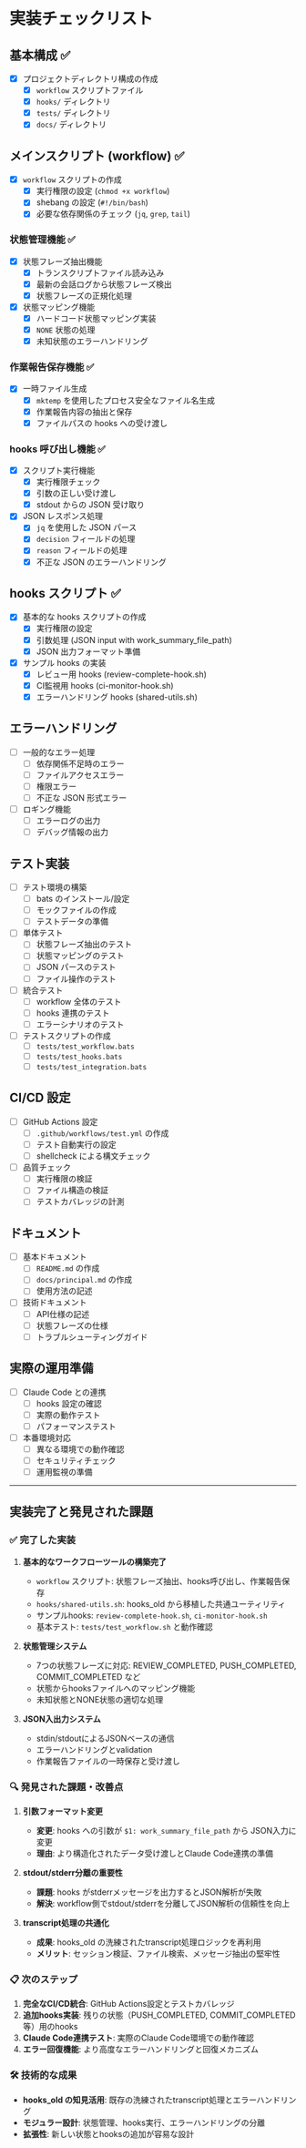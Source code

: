 # 実装チェックリスト

## 基本構成 ✅
- [x] プロジェクトディレクトリ構成の作成
  - [x] `workflow` スクリプトファイル
  - [x] `hooks/` ディレクトリ
  - [x] `tests/` ディレクトリ
  - [x] `docs/` ディレクトリ

## メインスクリプト (workflow) ✅
- [x] `workflow` スクリプトの作成
  - [x] 実行権限の設定 (`chmod +x workflow`)
  - [x] shebang の設定 (`#!/bin/bash`)
  - [x] 必要な依存関係のチェック (`jq`, `grep`, `tail`)

### 状態管理機能 ✅
- [x] 状態フレーズ抽出機能
  - [x] トランスクリプトファイル読み込み
  - [x] 最新の会話ログから状態フレーズ検出
  - [x] 状態フレーズの正規化処理
- [x] 状態マッピング機能
  - [x] ハードコード状態マッピング実装
  - [x] `NONE` 状態の処理
  - [x] 未知状態のエラーハンドリング

### 作業報告保存機能 ✅
- [x] 一時ファイル生成
  - [x] `mktemp` を使用したプロセス安全なファイル名生成
  - [x] 作業報告内容の抽出と保存
  - [x] ファイルパスの hooks への受け渡し

### hooks 呼び出し機能 ✅
- [x] スクリプト実行機能
  - [x] 実行権限チェック
  - [x] 引数の正しい受け渡し
  - [x] stdout からの JSON 受け取り
- [x] JSON レスポンス処理
  - [x] `jq` を使用した JSON パース
  - [x] `decision` フィールドの処理
  - [x] `reason` フィールドの処理
  - [x] 不正な JSON のエラーハンドリング

## hooks スクリプト ✅
- [x] 基本的な hooks スクリプトの作成
  - [x] 実行権限の設定
  - [x] 引数処理 (JSON input with work_summary_file_path)
  - [x] JSON 出力フォーマット準備
- [x] サンプル hooks の実装
  - [x] レビュー用 hooks (review-complete-hook.sh)
  - [x] CI監視用 hooks (ci-monitor-hook.sh)
  - [x] エラーハンドリング hooks (shared-utils.sh)

## エラーハンドリング
- [ ] 一般的なエラー処理
  - [ ] 依存関係不足時のエラー
  - [ ] ファイルアクセスエラー
  - [ ] 権限エラー
  - [ ] 不正な JSON 形式エラー
- [ ] ロギング機能
  - [ ] エラーログの出力
  - [ ] デバッグ情報の出力

## テスト実装
- [ ] テスト環境の構築
  - [ ] bats のインストール/設定
  - [ ] モックファイルの作成
  - [ ] テストデータの準備
- [ ] 単体テスト
  - [ ] 状態フレーズ抽出のテスト
  - [ ] 状態マッピングのテスト
  - [ ] JSON パースのテスト
  - [ ] ファイル操作のテスト
- [ ] 統合テスト
  - [ ] workflow 全体のテスト
  - [ ] hooks 連携のテスト
  - [ ] エラーシナリオのテスト
- [ ] テストスクリプトの作成
  - [ ] `tests/test_workflow.bats`
  - [ ] `tests/test_hooks.bats`
  - [ ] `tests/test_integration.bats`

## CI/CD 設定
- [ ] GitHub Actions 設定
  - [ ] `.github/workflows/test.yml` の作成
  - [ ] テスト自動実行の設定
  - [ ] shellcheck による構文チェック
- [ ] 品質チェック
  - [ ] 実行権限の検証
  - [ ] ファイル構造の検証
  - [ ] テストカバレッジの計測

## ドキュメント
- [ ] 基本ドキュメント
  - [ ] `README.md` の作成
  - [ ] `docs/principal.md` の作成
  - [ ] 使用方法の記述
- [ ] 技術ドキュメント
  - [ ] API仕様の記述
  - [ ] 状態フレーズの仕様
  - [ ] トラブルシューティングガイド

## 実際の運用準備
- [ ] Claude Code との連携
  - [ ] hooks 設定の確認
  - [ ] 実際の動作テスト
  - [ ] パフォーマンステスト
- [ ] 本番環境対応
  - [ ] 異なる環境での動作確認
  - [ ] セキュリティチェック
  - [ ] 運用監視の準備

---

## 実装完了と発見された課題

### ✅ 完了した実装
1. **基本的なワークフローツールの構築完了**
   - `workflow` スクリプト: 状態フレーズ抽出、hooks呼び出し、作業報告保存
   - `hooks/shared-utils.sh`: hooks_old から移植した共通ユーティリティ
   - サンプルhooks: `review-complete-hook.sh`, `ci-monitor-hook.sh`
   - 基本テスト: `tests/test_workflow.sh` と動作確認

2. **状態管理システム**
   - 7つの状態フレーズに対応: REVIEW_COMPLETED, PUSH_COMPLETED, COMMIT_COMPLETED など
   - 状態からhooksファイルへのマッピング機能
   - 未知状態とNONE状態の適切な処理

3. **JSON入出力システム**
   - stdin/stdoutによるJSONベースの通信
   - エラーハンドリングとvalidation
   - 作業報告ファイルの一時保存と受け渡し

### 🔍 発見された課題・改善点
1. **引数フォーマット変更**
   - **変更**: hooks への引数が `$1: work_summary_file_path` から JSON入力に変更
   - **理由**: より構造化されたデータ受け渡しとClaude Code連携の準備

2. **stdout/stderr分離の重要性**
   - **課題**: hooks がstderrメッセージを出力するとJSON解析が失敗
   - **解決**: workflow側でstdout/stderrを分離してJSON解析の信頼性を向上

3. **transcript処理の共通化**
   - **成果**: hooks_old の洗練されたtranscript処理ロジックを再利用
   - **メリット**: セッション検証、ファイル検索、メッセージ抽出の堅牢性

### 📋 次のステップ
1. **完全なCI/CD統合**: GitHub Actions設定とテストカバレッジ
2. **追加hooks実装**: 残りの状態（PUSH_COMPLETED, COMMIT_COMPLETED等）用のhooks
3. **Claude Code連携テスト**: 実際のClaude Code環境での動作確認
4. **エラー回復機能**: より高度なエラーハンドリングと回復メカニズム

### 🛠️ 技術的な成果
- **hooks_old の知見活用**: 既存の洗練されたtranscript処理とエラーハンドリング
- **モジュラー設計**: 状態管理、hooks実行、エラーハンドリングの分離
- **拡張性**: 新しい状態とhooksの追加が容易な設計